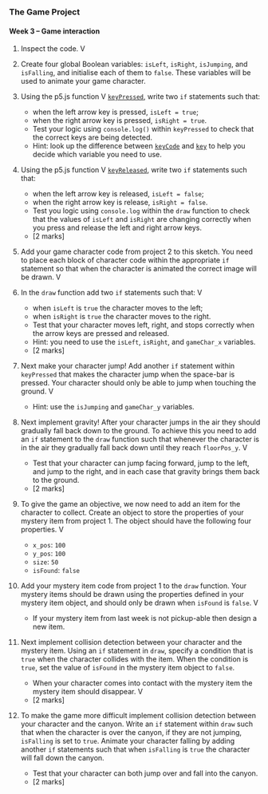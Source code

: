### The Game Project

#### Week 3 – Game interaction

1. Inspect the code. V

2. Create four global Boolean variables: `isLeft`, `isRight`,
   `isJumping`, and `isFalling`, and initialise each of them to
   `false`. These variables will be used to animate your game
   character.

3. Using the p5.js function V
   [`keyPressed`](https://p5js.org/reference/#/p5/keyPressed), write
   two `if` statements such that:
   - when the left arrow key is pressed, `isLeft = true`;
   - when the right arrow key is pressed, `isRight = true`.
   - Test your logic using `console.log()` within `keyPressed` to
     check that the correct keys are being detected.
   - Hint: look up the difference between
     [`keyCode`](https://p5js.org/reference/#/p5/keyCode) and
     [`key`](https://p5js.org/reference/#/p5/key) to help you decide
     which variable you need to use.

4. Using the p5.js function V
   [`keyReleased`](https://p5js.org/reference/#/p5/keyReleased), write
   two `if` statements such that:
   - when the left arrow key is released, `isLeft = false`;
   - when the right arrow key is release, `isRight = false`.
   - Test you logic using `console.log` within the `draw` function to
     check that the values of `isLeft` and `isRight` are changing
     correctly when you press and release the left and right arrow
     keys.
   - [2 marks]

5. Add your game character code from project 2 to this sketch. You
   need to place each block of character code within the appropriate
   `if` statement so that when the character is animated the correct
   image will be drawn. V

6. In the `draw` function add two `if` statements such that: V
   - when `isLeft` is `true` the character moves to the left;
   - when `isRight` is `true` the character moves to the right.
   - Test that your character moves left, right, and stops correctly
     when the arrow keys are pressed and released.
   - Hint: you need to use the `isLeft`, `isRight`, and `gameChar_x`
     variables.
   - [2 marks]

7. Next make your character jump! Add another `if` statement within 
   `keyPressed` that makes the character jump when the space-bar is
   pressed. Your character should only be able to jump when touching
   the ground. V
   - Hint: use the `isJumping` and `gameChar_y` variables.

8. Next implement gravity! After your character jumps in the air they
   should gradually fall back down to the ground. To achieve this you
   need to add an `if` statement to the `draw` function such that
   whenever the character is in the air they gradually fall back down
   until they reach `floorPos_y`. V
   - Test that your character can jump facing forward, jump to the
     left, and jump to the right, and in each case that gravity brings
     them back to the ground.
   - [2 marks]

9. To give the game an objective, we now need to add an item for the
   character to collect. Create an object to store the properties of
   your mystery item from project 1. The object should have the
   following four properties. V
   - `x_pos`: `100`
   - `y_pos`: `100`
   - `size`: `50`
   - `isFound`: `false`

10. Add your mystery item code from project 1 to the `draw`
    function. Your mystery items should be drawn using the properties
    defined in your mystery item object, and should only be drawn when
    `isFound` is `false`. V
    - If your mystery item from last week is not pickup-able then
      design a new item.

11. Next implement collision detection between your character and the
    mystery item. Using an `if` statement in `draw`, specify a
    condition that is `true` when the character collides with the
    item. When the condition is `true`, set the value of `isFound` in
    the mystery item object to `false`.
    - When your character comes into contact with the mystery item the
      mystery item should disappear. V
    - [2 marks]

12. To make the game more difficult implement collision detection
    between your character and the canyon. Write an `if` statement
    within `draw` such that when the character is over the canyon, if
    they are not jumping, `isFalling` is set to `true`. Animate your
    character falling by adding another `if` statements such that when
    `isFalling` is `true` the character will fall down the canyon.
    - Test that your character can both jump over and fall into the
      canyon.
    - [2 marks]
